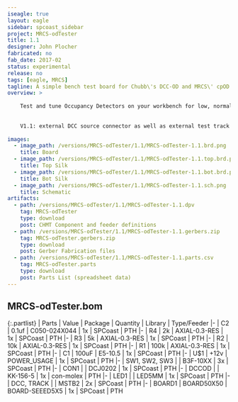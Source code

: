 ```yaml
---
iseagle: true
layout: eagle
sidebar: spcoast_sidebar
project: MRCS-odTester
title: 1.1
designer: John Plocher
fabricated: no
fab_date: 2017-02
status: experimental
release: no
tags: [eagle, MRCS]
tagline: A simple bench test board for Chubb\'s DCC-OD and MRCS\' cpOD detectors.
overview: >
    
    Test and tune Occupancy Detectors on your workbench for low, normal or high sensitivity
    
    
    V1.1: external DCC source connector as well as external test track for testing rolling stock
    
images:
  - image_path: /versions/MRCS-odTester/1.1/MRCS-odTester-1.1.brd.png
    title: Board
  - image_path: /versions/MRCS-odTester/1.1/MRCS-odTester-1.1.top.brd.png
    title: Top Silk
  - image_path: /versions/MRCS-odTester/1.1/MRCS-odTester-1.1.bot.brd.png
    title: Bot Silk
  - image_path: /versions/MRCS-odTester/1.1/MRCS-odTester-1.1.sch.png
    title: Schematic
artifacts:
  - path: /versions/MRCS-odTester/1.1/MRCS-odTester-1.1.dpv
    tag: MRCS-odTester
    type: download
    post: CHMT Component and feeder definitions
  - path: /versions/MRCS-odTester/1.1/MRCS-odTester-1.1.gerbers.zip
    tag: MRCS-odTester.gerbers.zip
    type: download
    post: Gerber Fabrication files
  - path: /versions/MRCS-odTester/1.1/MRCS-odTester-1.1.parts.csv
    tag: MRCS-odTester.parts
    type: download
    post: Parts List (spreadsheet data)
---
```


## MRCS-odTester.bom

{:.partlist}
| Parts | Value | Package | Quantity | Library | Type/Feeder
|-
| C2 | 0.1uf | C050-024X044 | 1x | SPCoast | PTH
|-
| R4 | 2k | AXIAL-0.3-RES | 1x | SPCoast | PTH
|-
| R3 | 5k | AXIAL-0.3-RES | 1x | SPCoast | PTH
|-
| R2 | 10k | AXIAL-0.3-RES | 1x | SPCoast | PTH
|-
| R1 | 100k | AXIAL-0.3-RES | 1x | SPCoast | PTH
|-
| C1 | 100uF | E5-10.5 | 1x | SPCoast | PTH
|-
| U$1 | +12v | POWER_USAGE | 1x | SPCoast | PTH
|-
| SW1, SW2, SW3 |  | B3F-10XX | 3x | SPCoast | PTH
|-
| CON1 |  | DCJ0202 | 1x | SPCoast | PTH
|-
| DCCOD |  | KK-156-5 | 1x | con-molex | PTH
|-
| LED1 |  | LED5MM | 1x | SPCoast | PTH
|-
| DCC, TRACK |  | MSTB2 | 2x | SPCoast | PTH
|-
| BOARD1 | BOARD50X50 | BOARD-SEEED5X5 | 1x | SPCoast | PTH
